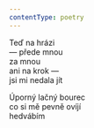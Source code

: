 ```yaml
---
contentType: poetry
---
```


<section>

Teď na hrázi  
— přede mnou  
za mnou  
ani na krok —  
jsi mi nedala jít

Úporný lačný bourec  
co si mě pevně ovíjí  
hedvábím

</section>
